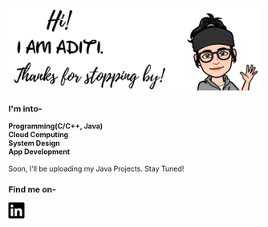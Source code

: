 <!---img src="github.jpg" align="middle"/--->

![image for adititewari13](https://github.com/adititewari13/adititewari13/blob/master/github.jpg)

### I'm into-
**Programming(C/C++, Java)**
<br>
**Cloud Computing**
<br>
**System Design**
<br>
**App Development**
<br>
<br>
Soon, I'll be uploading my Java Projects. Stay Tuned!

### Find me on-

 <a href="https://www.linkedin.com/in/adititewari/" target="_blank">
  <img src="icons/linkedin.png">
</a>
 <!--a href="https://www.twitter.com/adititewari13" target="_blank">
  ![Image of twitter](https://github.com/adititewari13/adititewari13/blob/master/icons/twitter.png)
</a>
 <a href="https://www.instagram.com/nightingale1311" target="_blank">
  ![Image of instagram](https://github.com/adititewari13/adititewari13/blob/master/icons/instagram.png)
</a-->


<!--
**adititewari13/adititewari13** is a ✨ _special_ ✨ repository because its `README.md` (this file) appears on your GitHub profile.

Here are some ideas to get you started:

- 🔭 I’m currently working on ...
- 🌱 I’m currently learning ...
- 👯 I’m looking to collaborate on ...
- 🤔 I’m looking for help with ...
- 💬 Ask me about ...
- 📫 How to reach me: ...
- 😄 Pronouns: ...
- ⚡ Fun fact: ...
-->
